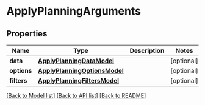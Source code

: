 # ApplyPlanningArguments

## Properties
Name | Type | Description | Notes
------------ | ------------- | ------------- | -------------
**data** | [**ApplyPlanningDataModel**](ApplyPlanningDataModel.md) |  | [optional] 
**options** | [**ApplyPlanningOptionsModel**](ApplyPlanningOptionsModel.md) |  | [optional] 
**filters** | [**ApplyPlanningFiltersModel**](ApplyPlanningFiltersModel.md) |  | [optional] 

[[Back to Model list]](../README.md#documentation-for-models) [[Back to API list]](../README.md#documentation-for-api-endpoints) [[Back to README]](../README.md)


